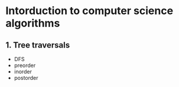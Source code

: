 # Intorduction to computer science algorithms


## 1. Tree traversals
 - DFS
  - preorder
  - inorder
  - postorder